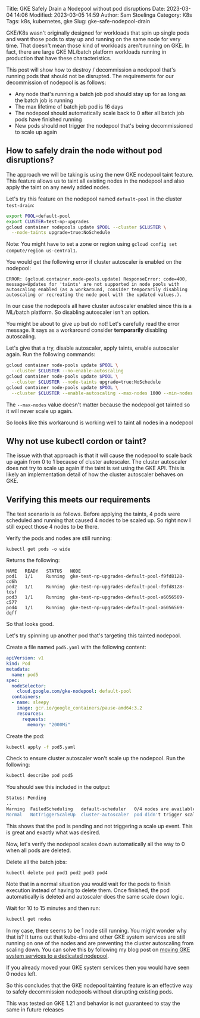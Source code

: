 Title: GKE Safely Drain a Nodepool without pod disruptions
Date: 2023-03-04 14:06
Modified: 2023-03-05 14:59
Author: Sam Stoelinga
Category: K8s
Tags: k8s, kubernetes, gke
Slug: gke-safe-nodepool-drain

GKE/K8s wasn't originally designed for workloads that spin up single pods
and want those pods to stay up and running on the same node
for very time. That doesn't mean those kind of workloads
aren't running on GKE. In fact, there are large GKE ML/batch platform workloads
running in production that have these characteristics.

This post will show how to destroy / decommission a nodepool
that's running pods that should not be disrupted. The requirements for our
decommission of nodepool is as follows:

* Any node that's running a batch job pod should stay up for as long
  as the batch job is running
* The max lifetime of batch job pod is 16 days
* The nodepool should automatically scale back to 0 after all batch job pods
  have finished running
* New pods should not trigger the nodepool that's being decommissioned to scale
  up again

## How to safely drain the node without pod disruptions?
The approach we will be taking is using the new GKE nodepool taint feature.
This feature allows us to taint all existing nodes in the nodepool and
also apply the taint on any newly added nodes.

Let's try this feature on the nodepool named `default-pool` in the cluster `test-drain`:
```sh
export POOL=default-pool
export CLUSTER=test-np-upgrades
gcloud container nodepools update $POOL --cluster $CLUSTER \
  --node-taints upgrade=true:NoSchedule
```
Note: You might have to set a zone or region using `gcloud config set compute/region us-central1`.

You would get the following error if cluster autoscaler is enabled on the nodepool:
```
ERROR: (gcloud.container.node-pools.update) ResponseError: code=400, message=Updates for 'taints' are not supported in node pools with autoscaling enabled (as a workaround, consider temporarily disabling autoscaling or recreating the node pool with the updated values.).
```
In our case the nodepools all have cluster autoscaler enabled since this is a ML/batch
platform. So disabling autoscaler isn't an option.

You might be about to give up but do not! Let's carefully read the error
message. It says as a workaround consider **temporarily** disabling autoscaling.

Let's give that a try, disable autoscaler, apply taints, enable autoscaler again.
Run the following commands:
```sh
gcloud container node-pools update $POOL \
  --cluster $CLUSTER --no-enable-autoscaling 
gcloud container node-pools update $POOL \
  --cluster $CLUSTER --node-taints upgrade=true:NoSchedule
gcloud container node-pools update $POOL \
  --cluster $CLUSTER --enable-autoscaling --max-nodes 1000 --min-nodes 0
```
The `--max-nodes` value doesn't matter because the nodepool got tainted so it will never scale up again.

So looks like this workaround is working well to taint all nodes in a nodepool

## Why not use kubectl cordon or taint?
The issue with that approach is that it will cause the nodepool to scale
back up again from 0 to 1 because of cluster autoscaler. The cluster
autoscaler does not try to scale up again if the taint is set using
the GKE API. This is likely an implementation detail of how the
cluster autoscaler behaves on GKE.

## Verifying this meets our requirements
The test scenario is as follows. Before applying the taints, 4 pods were scheduled
and running that caused 4 nodes to be scaled up. So right now I still expect those 4 nodes
to be there. 

Verify the pods and nodes are still running:
```
kubectl get pods -o wide
```

Returns the following:
```
NAME   READY   STATUS   NODE
pod1   1/1     Running  gke-test-np-upgrades-default-pool-f9fd8128-cd6h
pod2   1/1     Running  gke-test-np-upgrades-default-pool-f9fd8128-tdsf
pod3   1/1     Running  gke-test-np-upgrades-default-pool-a6056569-c577
pod4   1/1     Running  gke-test-np-upgrades-default-pool-a6056569-dqff
```
So that looks good.

Let's try spinning up another pod that's targeting this tainted
nodepool.

Create a file named `pod5.yaml` with the following content:
```yaml
apiVersion: v1
kind: Pod
metadata:
  name: pod5
spec:
  nodeSelector:
    cloud.google.com/gke-nodepool: default-pool
  containers:
  - name: sleepy
    image: gcr.io/google_containers/pause-amd64:3.2
    resources:
      requests:
        memory: "2000Mi"
```

Create the pod:
```sh
kubectl apply -f pod5.yaml
```

Check to ensure cluster autoscaler won't scale up the nodepool. Run the following:
```sh
kubectl describe pod pod5
```

You should see this included in the output:
```sh
Status: Pending
..
Warning  FailedScheduling   default-scheduler   0/4 nodes are available: 4 node(s) had taint {upgrade: true}, that the pod didn't tolerate.
Normal   NotTriggerScaleUp  cluster-autoscaler  pod didn't trigger scale-up: 2 max node group size reached
```
This shows that the pod is pending and not triggering a scale up event. This is
great and exactly what was desired.

Now, let's verify the nodepool scales down automatically all the way to 0 when all
pods are deleted.

Delete all the batch jobs:
```
kubectl delete pod pod1 pod2 pod3 pod4
```
Note that in a normal situation you would wait for the pods to finish execution
instead of having to delete them. Once finished, the pod automatically is deleted
and autoscaler does the same scale down logic.

Wait for 10 to 15 minutes and then run:
```sh
kubectl get nodes
```

In my case, there seems to be 1 node still running. You might wonder why that is?
It turns out that kube-dns and other GKE system services are still running on
one of the nodes and are preventing the cluster autoscaling from scaling down.
You can solve this by following my blog post on [moving GKE
system services to a dedicated nodepool](
https://samos-it.com/posts/gke-system-services-kube-dns-dedicated-nodepool.html).

If you already moved your GKE system services then you would have seen 0 nodes left.

So this concludes that the GKE nodepool tainting feature is an effective way to
safely decommission nodepools without disrupting existing pods.

This was tested on GKE 1.21 and behavior is not guaranteed to stay the same in future releases
